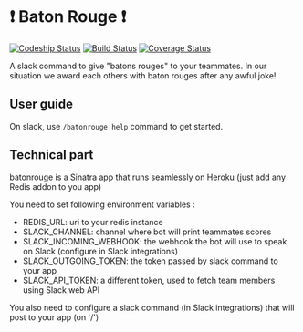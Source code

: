 # :heavy_exclamation_mark: Baton Rouge :heavy_exclamation_mark:

[![Codeship Status](https://codeship.com/projects/d5f65950-99af-0132-1547-764c5db7a55a/status?branch=master)](https://codeship.com/projects/63706) [![Build Status](https://travis-ci.org/cblavier/batonrouge.svg?branch=master)](https://travis-ci.org/cblavier/batonrouge) [![Coverage Status](https://codeclimate.com/github/cblavier/batonrouge/coverage.svg?branch=master)](https://codeclimate.com/github/cblavier/batonrouge)

A slack command to give "batons rouges" to your teammates. In our situation we award each others with baton rouges after any awful joke!

## User guide

On slack, use `/batonrouge help` command to get started.

## Technical part

batonrouge is a Sinatra app that runs seamlessly on Heroku (just add any Redis addon to you app)

You need to set following environment variables :

- REDIS_URL: uri to your redis instance
- SLACK_CHANNEL: channel where bot will print teammates scores
- SLACK_INCOMING_WEBHOOK: the webhook the bot will use to speak on Slack (configure in Slack integrations)
- SLACK_OUTGOING_TOKEN: the token passed by slack command to your app
- SLACK_API_TOKEN: a different token, used to fetch team members using Slack web API

You also need to configure a slack command (in Slack integrations) that will post to your app (on '/')
